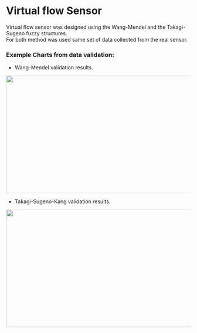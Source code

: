 # Virtual flow Sensor

Virtual flow sensor was designed using the Wang-Mendel and the Takagi-Sugeno fuzzy structures.<br /> 
For both method was used same set of data collected from the real sensor. <br /> 
 
### Example Charts from data validation:
* Wang-Mendel  validation results.

<img src="https://user-images.githubusercontent.com/76798626/109646139-12f02a80-7b58-11eb-8aa0-f45b8e0c1301.png" width="720" height="320">


* Takagi-Sugeno-Kang validation results.
<img src="https://user-images.githubusercontent.com/76798626/109646053-f94ee300-7b57-11eb-9e01-30eec57e1985.png" width="720" height="320">



